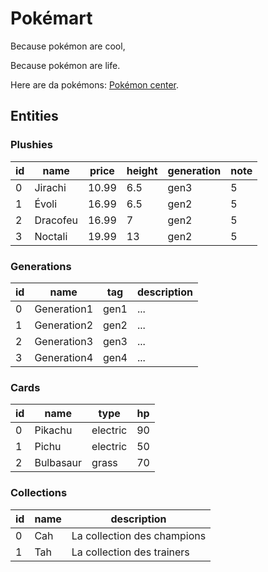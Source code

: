 # Pokémart
Because pokémon are cool,

Because pokémon are life.

Here are da pokémons: [Pokémon center](https://www.pokemoncenter.com/category/plush).

## Entities
### Plushies
| id | name     | price | height | generation | note |
|----|----------|-------|--------|------------|------|
| 0  | Jirachi  | 10.99 | 6.5    | gen3       | 5    |
| 1  | Évoli    | 16.99 | 6.5    | gen2       | 5    |
| 2  | Dracofeu | 16.99 | 7      | gen2       | 5    |
| 3  | Noctali  | 19.99 | 13     | gen2       | 5    |

### Generations
| id  | name        | tag  | description |
|-----|-------------|------|-------------|
| 0   | Generation1 | gen1 | ...         | 
| 1   | Generation2 | gen2 | ...         |
| 2   | Generation3 | gen3 | ...         |
| 3   | Generation4 | gen4 | ...         | 

### Cards
| id | name      | type     | hp |
|----|-----------|----------|----| 
| 0  | Pikachu   | electric | 90 |
| 1  | Pichu     | electric | 50 |
| 2  | Bulbasaur | grass    | 70 |

### Collections 
| id | name | description                 | 
|----|------|-----------------------------|
| 0  | Cah  | La collection des champions |
| 1  | Tah  | La collection des trainers  |


